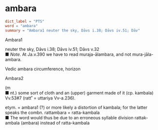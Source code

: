# ambara

``` toml
dict_label = "PTS"
word = "ambara"
summary = "Ambara1 neuter the sky, Dāvs i.38; Dāvs iv.51; Dāv"
```

Ambara1

neuter the sky, Dāvs i.38; Dāvs iv.51; Dāvs v.32  
■ *Note.* At Ja.v.390 we have to read muraja\-ālambara, and not mura\-jāla\-ambara.

Vedic ambara circumference, horizon

Ambara2

(m  
■ nt.) some sort of cloth and an (upper) garment made of it (cp. kambala) Vv.53#7 (ratt˚ = uttariya Vv\-a.236).

etym. = ambara1 (?) or more likely a distortion of kambala; for the latter speaks the combn. rattambara = ratta\-kambala  
■ The word would thus be due to an erroneous syllable division rattak\-ambala (ambara) instead of ratta\-kambala

